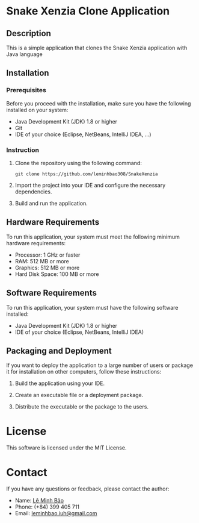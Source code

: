 # Snake Xenzia Clone Application

## Description

This is a simple application that clones the Snake Xenzia application with Java language

## Installation

### Prerequisites

Before you proceed with the installation, make sure you have the following installed on your system:

- Java Development Kit (JDK) 1.8 or higher
- Git
- IDE of your choice (Eclipse, NetBeans, IntelliJ IDEA, ...)

### Instruction

1. Clone the repository using the following command:

   ```
   git clone https://github.com/leminhbao308/SnakeXenzia
   ```

2. Import the project into your IDE and configure the necessary dependencies.

3. Build and run the application.

## Hardware Requirements

To run this application, your system must meet the following minimum hardware requirements:

- Processor: 1 GHz or faster
- RAM: 512 MB or more
- Graphics: 512 MB or more
- Hard Disk Space: 100 MB or more

## Software Requirements

To run this application, your system must have the following software installed:

- Java Development Kit (JDK) 1.8 or higher
- IDE of your choice (Eclipse, NetBeans, IntelliJ IDEA)

## Packaging and Deployment

If you want to deploy the application to a large number of users or package it for installation on other computers,
follow these instructions:

1. Build the application using your IDE.

2. Create an executable file or a deployment package.

3. Distribute the executable or the package to the users.

# License

This software is licensed under the MIT License.

# Contact

If you have any questions or feedback, please contact the author:

- Name: [Lê Minh Bảo](https://www.facebook.com/lmbao.Broseidon308)
- Phone: (+84) 399 405 711
- Email: leminhbao.iuh@gmail.com
